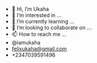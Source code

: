 - 👋 Hi, I’m Ukaha
- 👀 I’m interested in ...
- 🌱 I’m currently learning ...
- 💞️ I’m looking to collaborate on ...
- 📫 How to reach me ...
- @iamukaha
- felixukaha@gmail.com
- +2347039591496

<!---
iamukaha/iamukaha is a ✨ special ✨ repository because its `README.md` (this file) appears on your GitHub profile.
You can click the Preview link to take a look at your changes.
--->

